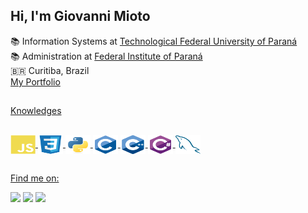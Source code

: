 ## Hi, I'm Giovanni Mioto
📚 Information Systems at [Technological Federal University of Paraná](https://www.utfpr.edu.br/) <br>
📚 Administration at [Federal Institute of Paraná](https://colombo.ifpr.edu.br/) <br>
🇧🇷 Curitiba, Brazil <br>
  <a href="https://giovannimioto.netlify.app/">
      My Portfolio
  </a>
<div align="center">
  <a href="https://github.com/giomioto">
</div>

##    
Knowledges
<div style="display: inline_block"><br>
  <img align="center" alt="giomioto-Js" height="30" width="40" src="https://raw.githubusercontent.com/devicons/devicon/master/icons/javascript/javascript-plain.svg">
  <img align="center" alt="giomioto-CSS" height="30" width="40" src="https://raw.githubusercontent.com/devicons/devicon/master/icons/css3/css3-original.svg">
  <img align="center" alt="giomioto-Python" height="30" width="40" src="https://raw.githubusercontent.com/devicons/devicon/master/icons/python/python-original.svg">
  <img align="center" alt="giomioto-Csharp" height="30" width="40" src="https://github.com/devicons/devicon/blob/master/icons/c/c-original.svg">
  <img align="center" alt="giomioto-Csharp" height="30" width="40" src="https://github.com/devicons/devicon/blob/master/icons/cplusplus/cplusplus-original.svg">
  <img align="center" alt="giomioto-Csharp" height="30" width="40" src="https://raw.githubusercontent.com/devicons/devicon/master/icons/csharp/csharp-original.svg">
  <img align="center" alt="giomioto-Csharp" height="30" width="40" src="https://github.com/devicons/devicon/blob/master/icons/mysql/mysql-original.svg">
</div>
    
##
 
Find me on:
<div>
  <a href="https://instagram.com/giomioto" target="_blank"><img src="https://img.shields.io/badge/-Instagram-%23E4405F?style=for-the-badge&logo=instagram&logoColor=white" target="_blank"></a>
  <a href = "https://mail.google.com/mail/u/0/#inbox?compose=jrjtXLCCJZBVSQxLDgWhDgkSjpwvcBgQNtmZgVTCXmRlpZdLwvlckmgcKVGZxhGpDWfrzfdK"><img src="https://img.shields.io/badge/-Gmail-%23333?style=for-the-badge&logo=gmail&logoColor=white" target="_blank"></a>
  <a href="https://www.linkedin.com/in/giovanni-mioto-a22b91210/" target="_blank"><img src="https://img.shields.io/badge/-LinkedIn-%230077B5?style=for-the-badge&logo=linkedin&logoColor=white" target="_blank"></a> 
 
</div>
